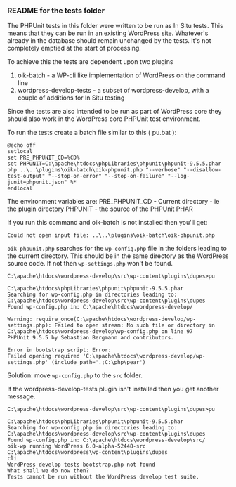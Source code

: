### README for the tests folder

The PHPUnit tests in this folder were written to be run as In Situ tests.
This means that they can be run in an existing WordPress site.
Whatever's already in the database should remain unchanged by the tests.
It's not completely emptied at the start of processing.

To achieve this the tests are dependent upon two plugins
1. oik-batch - a WP-cli like implementation of WordPress on the command line
2. wordpress-develop-tests - a subset of wordpress-develop, with a couple of additions for In Situ testing

Since the tests are also intended to be run as part of WordPress core
they should also work in the WordPress core PHPUnit test environment.

To run the tests create a batch file similar to this ( pu.bat ):

```
@echo off
setlocal
set PRE_PHPUNIT_CD=%CD%
set PHPUNIT=C:\apache\htdocs\phpLibraries\phpunit\phpunit-9.5.5.phar
php ..\..\plugins\oik-batch\oik-phpunit.php "--verbose" "--disallow-test-output" "--stop-on-error" "--stop-on-failure" "--log-junit=phpunit.json" %*
endlocal
```

The environment variables are:
PRE_PHPUNIT_CD - Current directory - ie the plugin directory
PHPUNIT - the source of the PHPUnit PHAR

If you run this command and oik-batch is not installed then you'll get:
```
Could not open input file: ..\..\plugins\oik-batch\oik-phpunit.php
```

`oik-phpunit.php` searches for the `wp-config.php` file in the folders leading to the current directory.
This should be in the same directory as the WordPress source code.
If not then `wp-settings.php` won't be found. 

```
C:\apache\htdocs\wordpress-develop\src\wp-content\plugins\dupes>pu

C:\apache\htdocs\phpLibraries\phpunit\phpunit-9.5.5.phar
Searching for wp-config.php in directories leading to: C:\apache\htdocs\wordpress-develop\src\wp-content\plugins\dupes
Found wp-config.php in: C:\apache\htdocs\wordpress-develop/

Warning: require_once(C:\apache\htdocs\wordpress-develop/wp-settings.php): Failed to open stream: No such file or directory in C:\apache\htdocs\wordpress-develop\wp-config.php on line 97
PHPUnit 9.5.5 by Sebastian Bergmann and contributors.

Error in bootstrap script: Error:
Failed opening required 'C:\apache\htdocs\wordpress-develop/wp-settings.php' (include_path='.;C:\php\pear')
```
Solution: move `wp-config.php` to the `src` folder.

If the wordpress-develop-tests plugin isn't installed then you get another message.
```
C:\apache\htdocs\wordpress-develop\src\wp-content\plugins\dupes>pu

C:\apache\htdocs\phpLibraries\phpunit\phpunit-9.5.5.phar
Searching for wp-config.php in directories leading to: C:\apache\htdocs\wordpress-develop\src\wp-content\plugins\dupes
Found wp-config.php in: C:\apache\htdocs\wordpress-develop\src/
oik-wp running WordPress 6.0-alpha-52448-src
C:\apache\htdocs\wordpress\wp-content\plugins\dupes
cli
WordPress develop tests bootstrap.php not found
What shall we do now then?
Tests cannot be run without the WordPress develop test suite.
```





